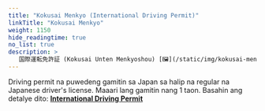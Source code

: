 ```yaml
---
title: "Kokusai Menkyo (International Driving Permit)"
linkTitle: "Kokusai Menkyo"
weight: 1150
hide_readingtime: true
no_list: true
description: >
   国際運転免許証 (Kokusai Unten Menkyoshou) [🖼](/static/img/kokusai-menkyo-international-driving-permit.jpg)
---
```

Driving permit na puwedeng gamitin sa Japan sa halip na regular na Japanese driver's license. Maaari lang gamitin nang 1 taon. Basahin ang detalye dito: **[International Driving Permit](/japan-guide/transportation/car/international-driving-permit-kokusai-menkyo)**